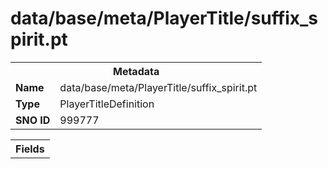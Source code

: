 <h1>data/base/meta/PlayerTitle/suffix_spirit.pt</h1><table><tr><th colspan="100%">Metadata</th></tr><tr><td><b>Name</b></td><td>data/base/meta/PlayerTitle/suffix_spirit.pt</td></tr><tr><td><b>Type</b></td><td>PlayerTitleDefinition</td></tr><tr><td><b>SNO ID</b></td><td>999777</td></tr></table>

<table><tr><th colspan="100%">Fields</th></tr></table>

